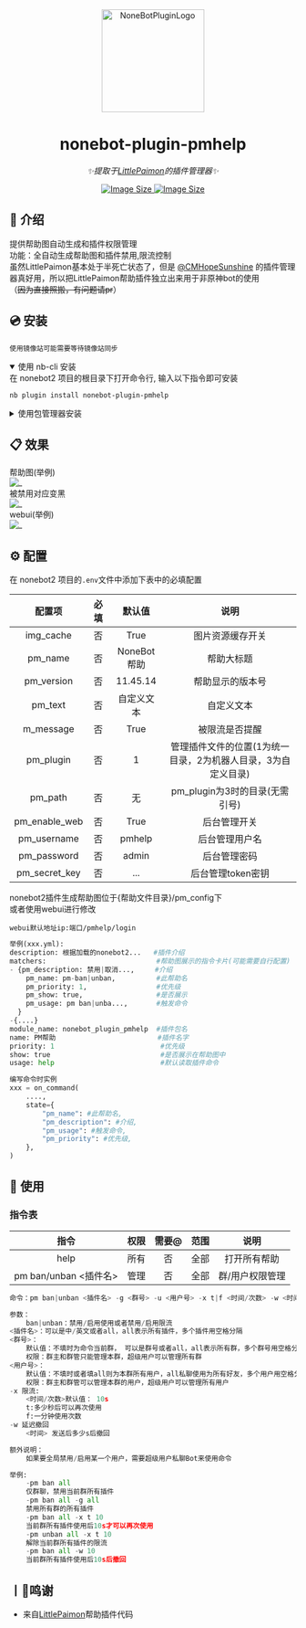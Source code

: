 <div align="center">
  <a href="https://v2.nonebot.dev/store"><img src="https://img.picui.cn/free/2024/10/28/671f78556a9ee.png" width="180" height="180" alt="NoneBotPluginLogo"></a>

# nonebot-plugin-pmhelp

_✨提取于<a href="https://github.com/CMHopeSunshine/LittlePaimon" target="_blank">LittlePaimon</a>的插件管理器✨_

<a href="https://github.com/CM-Edelweiss/nonebot-plugin-pmhelp">
    <img alt="Image Size" src="https://img.shields.io/pypi/dm/nonebot-plugin-pmhelp">
    <img alt="Image Size" src="https://img.shields.io/pypi/v/nonebot-plugin-pmhelp">
</a>

</div>

## 📖 介绍

提供帮助图自动生成和插件权限管理<br>
功能：全自动生成帮助图和插件禁用,限流控制<br>
虽然LittlePaimon基本处于半死亡状态了，但是 [@CMHopeSunshine](https://github.com/CMHopeSunshine) 的插件管理器真好用，所以把LittlePaimon帮助插件独立出来用于非原神bot的使用<br>
（~~因为直接照搬，有问题请pr~~）

## 💿 安装

`使用镜像站可能需要等待镜像站同步`

<details open>
<summary>使用 nb-cli 安装</summary>
在 nonebot2 项目的根目录下打开命令行, 输入以下指令即可安装

    nb plugin install nonebot-plugin-pmhelp

</details>

<details>
<summary>使用包管理器安装</summary>
在 nonebot2 项目的插件目录下, 打开命令行, 根据你使用的包管理器, 输入相应的安装命令

<details>
<summary>pip</summary>

    pip install nonebot-plugin-pmhelp
</details>
<details>
<summary>pdm</summary>

    pdm add nonebot-plugin-pmhelp
</details>
<details>
<summary>poetry</summary>

    poetry add nonebot-plugin-pmhelp
</details>
<details>
<summary>conda</summary>

    conda install nonebot-plugin-pmhelp
</details>

打开 nonebot2 项目根目录下的 `pyproject.toml` 文件, 在 `[tool.nonebot]` 部分追加写入

    plugins = ["nonebot_plugin_pmhelp"]

</details>

## 📋 效果

帮助图(举例) <br>
![_](https://img.picui.cn/free/2024/10/28/671f9c5ad8c30.jpg)<br>
被禁用对应变黑<br>
![_](https://img.picui.cn/free/2024/10/28/671f9c5af1fc1.jpg)<br>
webui(举例)<br>
![_](https://img.picui.cn/free/2024/10/28/671f9c5ae1e92.png)<br>


## ⚙️ 配置

在 nonebot2 项目的`.env`文件中添加下表中的必填配置

| 配置项 | 必填 | 默认值 | 说明 |
|:-----:|:----:|:----:|:----:|
| img_cache | 否 | True | 图片资源缓存开关 |
| pm_name | 否 | NoneBot帮助 | 帮助大标题 |
| pm_version | 否 | 11.45.14 | 帮助显示的版本号 |
| pm_text| 否 | 自定义文本| 自定义文本 |
| m_message| 否 | True | 被限流是否提醒 |
| pm_plugin| 否 | 1 | 管理插件文件的位置(1为统一目录，2为机器人目录，3为自定义目录) |
| pm_path| 否 | 无 | pm_plugin为3时的目录(无需引号) |
| pm_enable_web| 否 | True |后台管理开关 |
| pm_username| 否 | pmhelp |后台管理用户名 |
| pm_password| 否 | admin | 后台管理密码 |
| pm_secret_key| 否 | ... | 后台管理token密钥 |



nonebot2插件生成帮助图位于{帮助文件目录}/pm_config下<br>
或者使用webui进行修改<br>
```
webui默认地址ip:端口/pmhelp/login
```

```python
举例(xxx.yml):
description: 根据加载的nonebot2...   #插件介绍
matchers:                           #帮助图展示的指令卡片(可能需要自行配置)
- {pm_description: 禁用|取消...,     #介绍
    pm_name: pm-ban|unban,          #此帮助名
    pm_priority: 1,                 #优先级
    pm_show: true,                  #是否展示
    pm_usage: pm ban|unba...,       #触发命令
  }
-{....}
module_name: nonebot_plugin_pmhelp  #插件包名
name: PM帮助                         #插件名字
priority: 1                          #优先级
show: true                           #是否展示在帮助图中
usage: help                          #默认读取插件命令
```


```python
编写命令时实例
xxx = on_command(
    ....,
    state={
        "pm_name": #此帮助名,
        "pm_description": #介绍,
        "pm_usage": #触发命令,
        "pm_priority": #优先级,
    },
)
```



## 🎉 使用
### 指令表
| 指令 | 权限 | 需要@ | 范围 | 说明 |
|:-----:|:----:|:----:|:----:|:----:|
| help | 所有 | 否 | 全部 | 打开所有帮助 |
| pm ban/unban <插件名> | 管理 | 否 | 全部 | 群/用户权限管理 |

```python
命令：pm ban|unban <插件名> -g <群号> -u <用户号> -x t|f <时间/次数> -w <时间>

参数：
    ban|unban：禁用/启用使用或者禁用/启用限流
<插件名>：可以是中/英文或者all，all表示所有插件，多个插件用空格分隔
<群号>：
    默认值：不填时为命令当前群， 可以是群号或者all，all表示所有群，多个群号用空格分隔
    权限：群主和群管只能管理本群，超级用户可以管理所有群
<用户号>：
    默认值：不填时或者填all则为本群所有用户，all私聊使用为所有好友，多个用户用空格分隔
    权限：群主和群管可以管理本群的用户，超级用户可以管理所有用户
-x 限流:
    <时间/次数>默认值： 10s
    t:多少秒后可以再次使用
    f:一分钟使用次数
-w 延迟撤回
    <时间> 发送后多少s后撤回

额外说明：
    如果要全局禁用/启用某一个用户，需要超级用户私聊Bot来使用命令

举例: 
    -pm ban all 
    仅群聊，禁用当前群所有插件
    -pm ban all -g all 
    禁用所有群的所有插件
    -pm ban all -x t 10 
    当前群所有插件使用后10s才可以再次使用
    -pm unban all -x t 10 
    解除当前群所有插件的限流
    -pm ban all -w 10
    当前群所有插件使用后10s后撤回
```

## 丨💸鸣谢
- 来自[LittlePaimon](https://github.com/CMHopeSunshine/LittlePaimon)帮助插件代码